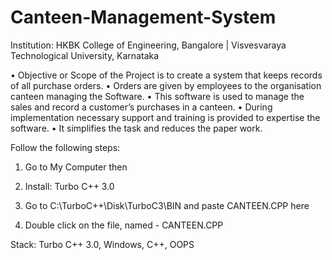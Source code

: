 # Canteen-Management-System

Institution: HKBK College of Engineering, Bangalore | Visvesvaraya Technological University, Karnataka

• Objective or Scope of the Project is to create a system that keeps records of all purchase orders.                                      • Orders are given by employees to the organisation canteen managing the Software.                                                          • This software is used to manage the sales and record a customer’s purchases in a canteen.                                                • During implementation necessary support and training is provided to expertise the software.                                              • It simplifies the task and reduces the paper work.

Follow the following steps:

 1) Go to My Computer then

 2) Install: Turbo C++ 3.0 

 3) Go to C:\TurboC++\Disk\TurboC3\BIN and paste CANTEEN.CPP here

 4) Double click on the file, named - CANTEEN.CPP 

Stack: Turbo C++ 3.0, Windows, C++, OOPS
